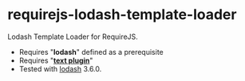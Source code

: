 # requirejs-lodash-template-loader
Lodash Template Loader for RequireJS.

  * Requires "**lodash**" defined as a prerequisite
  * Requires "**[text plugin](https://github.com/requirejs/text)**" 
  * Tested with [lodash](https://github.com/lodash/lodash) 3.6.0.
